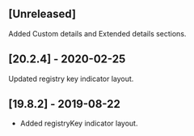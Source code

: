 ## [Unreleased]
Added Custom details and Extended details sections.

## [20.2.4] - 2020-02-25
Updated registry key indicator layout.

## [19.8.2] - 2019-08-22
- Added registryKey indicator layout.
